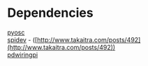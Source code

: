 # Dependencies

[pyosc](https://trac.v2.nl/wiki/pyOSC)   
[spidev](https://github.com/doceme/py-spidev.git) - 
([http://www.takaitra.com/posts/492](http://www.takaitra.com/posts/492))   
[pdwiringpi](https://github.com/garthz/pdwiringPi)   
